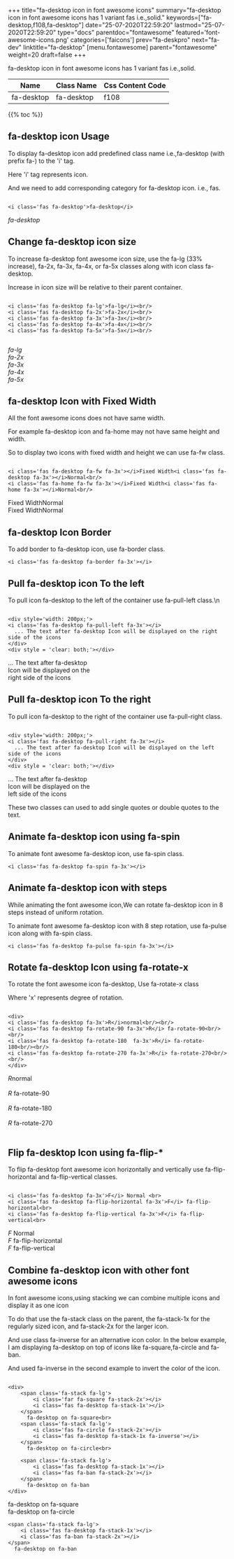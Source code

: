 +++
title="fa-desktop icon in font awesome icons"
summary="fa-desktop icon in font awesome icons has 1 variant fas i.e.,solid."
keywords=["fa-desktop,f108,fa-desktop"]
date="25-07-2020T22:59:20"
lastmod="25-07-2020T22:59:20"
type="docs"
parentdoc="fontawesome"
featured='font-awesome-icons.png'
categories=['faicons']
prev="fa-deskpro"
next="fa-dev"
linktitle="fa-desktop"
[menu.fontawesome]
parent="fontawesome"
weight=20
draft=false
+++


fa-desktop icon in font awesome icons has 1 variant fas i.e.,solid.

<div class='table-responsive'><table class='table'><thead><tr><th>Name</th><th>Class Name</th><th>Css Content Code</th></tr></thead><tbody><tr><td>fa-desktop</td><td>fa-desktop</td><td>f108</td></tr></tbody></table></div>


{{% toc %}}


## fa-desktop icon Usage

To display fa-desktop icon add predefined class name i.e.,fa-desktop (with prefix fa-) to the 'i' tag.

Here 'i' tag represents icon.

And we need to add corresponding category for fa-desktop icon. i.e., fas.


```

<i class='fas fa-desktop'>fa-desktop</i>
```

<i class='fas fa-desktop'>fa-desktop</i>




## Change fa-desktop icon size
To increase fa-desktop font awesome icon size, use the fa-lg (33% increase), fa-2x, fa-3x, fa-4x, or fa-5x classes along with icon class fa-desktop.

Increase in icon size will be relative to their parent container. 

```

<i class='fas fa-desktop fa-lg'>fa-lg</i><br/>
<i class='fas fa-desktop fa-2x'>fa-2x</i><br/>
<i class='fas fa-desktop fa-3x'>fa-3x</i><br/>
<i class='fas fa-desktop fa-4x'>fa-4x</i><br/>
<i class='fas fa-desktop fa-5x'>fa-5x</i><br/>
            
```

<i class='fas fa-desktop fa-lg'>fa-lg</i><br/>
<i class='fas fa-desktop fa-2x'>fa-2x</i><br/>
<i class='fas fa-desktop fa-3x'>fa-3x</i><br/>
<i class='fas fa-desktop fa-4x'>fa-4x</i><br/>
<i class='fas fa-desktop fa-5x'>fa-5x</i><br/>
            



## fa-desktop Icon with Fixed Width 

All the font awesome icons does not have same width.

For example fa-desktop icon and fa-home may not have same height and width.

So to display two icons with fixed width and height we can use fa-fw class.


```

<i class='fas fa-desktop fa-fw fa-3x'></i>Fixed Width<i class='fas fa-desktop fa-3x'></i>Normal<br/>
<i class='fas fa-home fa-fw fa-3x'></i>Fixed Width<i class='fas fa-home fa-3x'></i>Normal<br/>
```

<i class='fas fa-desktop fa-fw fa-3x'></i>Fixed Width<i class='fas fa-desktop fa-3x'></i>Normal<br/>
<i class='fas fa-home fa-fw fa-3x'></i>Fixed Width<i class='fas fa-home fa-3x'></i>Normal<br/>



## fa-desktop Icon Border 

To add border to fa-desktop icon, use fa-border class.


```
<i class='fas fa-desktop fa-border fa-3x'></i>

```
<i class='fas fa-desktop fa-border fa-3x'></i>





## Pull fa-desktop icon To the left

To pull icon fa-desktop to the left of the container use fa-pull-left class.\n

```

<div style='width: 200px;'>
<i class='fas fa-desktop fa-pull-left fa-3x'></i>
  ... The text after fa-desktop Icon will be displayed on the right side of the icons
</div>
<div style = 'clear: both;'></div>
```

<div style='width: 200px;'>
<i class='fas fa-desktop fa-pull-left fa-3x'></i>
  ... The text after fa-desktop Icon will be displayed on the right side of the icons
</div>
<div style = 'clear: both;'></div>




## Pull fa-desktop icon To the right
To pull icon fa-desktop to the right of the container use fa-pull-right class.

```

<div style='width: 200px;'>
<i class='fas fa-desktop fa-pull-right fa-3x'></i>
  ... The text after fa-desktop Icon will be displayed on the left side of the icons
</div>
<div style = 'clear: both;'></div>
```

<div style='width: 200px;'>
<i class='fas fa-desktop fa-pull-right fa-3x'></i>
  ... The text after fa-desktop Icon will be displayed on the left side of the icons
</div>
<div style = 'clear: both;'></div>

These two classes can used to add single quotes or double quotes to the text.


## Animate fa-desktop icon using fa-spin
To animate font awesome fa-desktop icon, use fa-spin class.

```
<i class='fas fa-desktop fa-spin fa-3x'></i>
```
<i class='fas fa-desktop fa-spin fa-3x'></i>




## Animate fa-desktop icon with steps
While animating the font awesome icon,We can rotate fa-desktop icon in 8 steps instead of uniform rotation.

To animate font awesome fa-desktop icon with 8 step rotation, use fa-pulse icon along with fa-spin class.


```
<i class='fas fa-desktop fa-pulse fa-spin fa-3x'></i>

```
<i class='fas fa-desktop fa-pulse fa-spin fa-3x'></i>





## Rotate fa-desktop Icon using fa-rotate-x
To rotate the font awesome icon fa-desktop, Use fa-rotate-x class

Where 'x' represents degree of rotation.


```

<div>
<i class='fas fa-desktop fa-3x'>R</i>normal<br/><br/>
<i class='fas fa-desktop fa-rotate-90 fa-3x'>R</i> fa-rotate-90<br/><br/> 
<i class='fas fa-desktop fa-rotate-180  fa-3x'>R</i> fa-rotate-180<br/><br/> 
<i class='fas fa-desktop fa-rotate-270 fa-3x'>R</i> fa-rotate-270<br/><br/>
</div>
```

<div>
<i class='fas fa-desktop fa-3x'>R</i>normal<br/><br/>
<i class='fas fa-desktop fa-rotate-90 fa-3x'>R</i> fa-rotate-90<br/><br/> 
<i class='fas fa-desktop fa-rotate-180  fa-3x'>R</i> fa-rotate-180<br/><br/> 
<i class='fas fa-desktop fa-rotate-270 fa-3x'>R</i> fa-rotate-270<br/><br/>
</div>




## Flip fa-desktop Icon using fa-flip-*
To flip fa-desktop font awesome icon horizontally and vertically use fa-flip-horizontal and fa-flip-vertical classes. 

```

<i class='fas fa-desktop fa-3x'>F</i> Normal <br>
<i class='fas fa-desktop fa-flip-horizontal fa-3x'>F</i> fa-flip-horizontal<br>
<i class='fas fa-desktop fa-flip-vertical fa-3x'>F</i> fa-flip-vertical<br>
```

<i class='fas fa-desktop fa-3x'>F</i> Normal <br>
<i class='fas fa-desktop fa-flip-horizontal fa-3x'>F</i> fa-flip-horizontal<br>
<i class='fas fa-desktop fa-flip-vertical fa-3x'>F</i> fa-flip-vertical<br>




## Combine fa-desktop icon with other font awesome icons
In font awesome icons,using stacking we can combine multiple icons and display it as one icon 

To do that use the fa-stack class on the parent, the fa-stack-1x for the regularly sized icon, and fa-stack-2x for the larger icon.

And use class fa-inverse for an alternative icon color. 
In the below example, I am displaying fa-desktop on top of icons like fa-square,fa-circle and fa-ban.

And used fa-inverse in the second example to invert the color of the icon.

```

<div>
    <span class='fa-stack fa-lg'>
        <i class='far fa-square fa-stack-2x'></i>
        <i class='fas fa-desktop fa-stack-1x'></i>
    </span>
      fa-desktop on fa-square<br>
    <span class='fa-stack fa-lg'>
        <i class='fas fa-circle fa-stack-2x'></i>
        <i class='fas fa-desktop fa-stack-1x fa-inverse'></i>
    </span>
      fa-desktop on fa-circle<br>

    <span class='fa-stack fa-lg'>
        <i class='fas fa-desktop fa-stack-1x'></i>
        <i class='fas fa-ban fa-stack-2x'></i>
    </span>
      fa-desktop on fa-ban
</div>
```

<div>
    <span class='fa-stack fa-lg'>
        <i class='far fa-square fa-stack-2x'></i>
        <i class='fas fa-desktop fa-stack-1x'></i>
    </span>
      fa-desktop on fa-square<br>
    <span class='fa-stack fa-lg'>
        <i class='fas fa-circle fa-stack-2x'></i>
        <i class='fas fa-desktop fa-stack-1x fa-inverse'></i>
    </span>
      fa-desktop on fa-circle<br>

    <span class='fa-stack fa-lg'>
        <i class='fas fa-desktop fa-stack-1x'></i>
        <i class='fas fa-ban fa-stack-2x'></i>
    </span>
      fa-desktop on fa-ban
</div>






